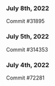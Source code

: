 ### July 8th, 2022

Commit #31895

### July 5th, 2022

Commit #314353


### July 4th, 2022

Commit #72281

